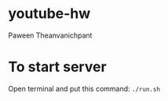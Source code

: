 # youtube-hw
Paween Theanvanichpant

# To start server
Open terminal and put this command: `./run.sh`

